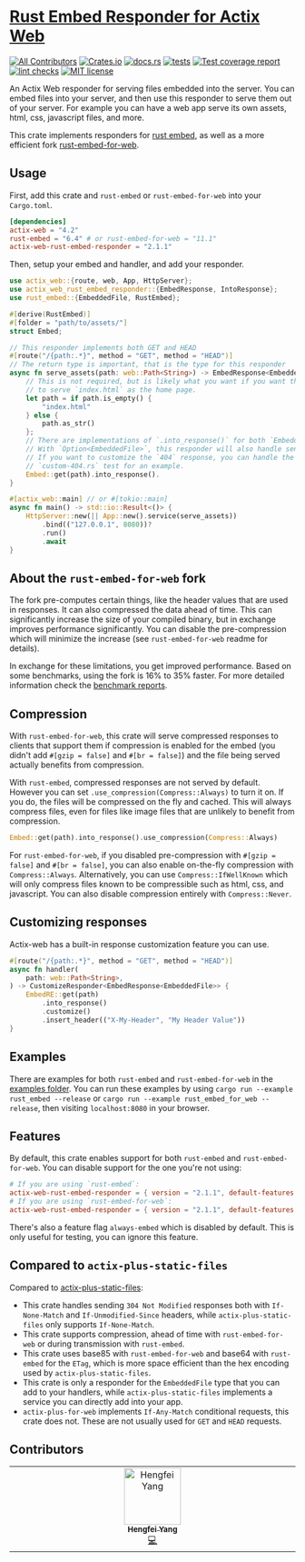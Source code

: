 # [Rust Embed Responder for Actix Web](https://github.com/SeriousBug/actix-web-rust-embed-responder)

[![All Contributors](https://img.shields.io/github/all-contributors/SeriousBug/actix-web-rust-embed-responder)](#contributors)
[![Crates.io](https://img.shields.io/crates/v/actix-web-rust-embed-responder)](https://crates.io/crates/actix-web-rust-embed-responder)
[![docs.rs](https://img.shields.io/docsrs/actix-web-rust-embed-responder)](https://docs.rs/actix-web-rust-embed-responder/latest/actix_web_rust_embed_responder/)
[![tests](https://img.shields.io/github/actions/workflow/status/SeriousBug/actix-web-rust-embed-responder/test.yml?label=tests&branch=main)](https://github.com/SeriousBug/actix-web-rust-embed-responder/actions/workflows/test.yml)
[![Test coverage report](https://img.shields.io/codecov/c/github/SeriousBug/actix-web-rust-embed-responder)](https://codecov.io/gh/SeriousBug/actix-web-rust-embed-responder)
[![lint checks](https://img.shields.io/github/actions/workflow/status/SeriousBug/actix-web-rust-embed-responder/lint.yml?label=lint&branch=main)](https://github.com/SeriousBug/actix-web-rust-embed-responder/actions/workflows/lint.yml)
[![MIT license](https://img.shields.io/github/license/SeriousBug/actix-web-rust-embed-responder)](https://github.com/SeriousBug/actix-web-rust-embed-responder/blob/main/LICENSE.txt)

An Actix Web responder for serving files embedded into the server.
You can embed files into your server, and then use this responder to serve them out of your server.
For example you can have a web app serve its own assets, html, css, javascript files, and more.

This crate implements responders for [rust embed](https://docs.rs/rust-embed/latest/rust_embed/index.html),
as well as a more efficient fork [rust-embed-for-web](https://github.com/SeriousBug/rust-embed-for-web).

## Usage

First, add this crate and `rust-embed` or `rust-embed-for-web` into your `Cargo.toml`.

```toml
[dependencies]
actix-web = "4.2"
rust-embed = "6.4" # or rust-embed-for-web = "11.1"
actix-web-rust-embed-responder = "2.1.1"
```

Then, setup your embed and handler, and add your responder.

```rs
use actix_web::{route, web, App, HttpServer};
use actix_web_rust_embed_responder::{EmbedResponse, IntoResponse};
use rust_embed::{EmbeddedFile, RustEmbed};

#[derive(RustEmbed)]
#[folder = "path/to/assets/"]
struct Embed;

// This responder implements both GET and HEAD
#[route("/{path:.*}", method = "GET", method = "HEAD")]
// The return type is important, that is the type for this responder
async fn serve_assets(path: web::Path<String>) -> EmbedResponse<EmbeddedFile> {
    // This is not required, but is likely what you want if you want this
    // to serve `index.html` as the home page.
    let path = if path.is_empty() {
        "index.html"
    } else {
        path.as_str()
    };
    // There are implementations of `.into_response()` for both `EmbeddedFile` and `Option<EmbeddedFile>`.
    // With `Option<EmbeddedFile>`, this responder will also handle sending a 404 response for `None`.
    // If you want to customize the `404` response, you can handle the `None` case yourself: see the
    // `custom-404.rs` test for an example.
    Embed::get(path).into_response().
}

#[actix_web::main] // or #[tokio::main]
async fn main() -> std::io::Result<()> {
    HttpServer::new(|| App::new().service(serve_assets))
        .bind(("127.0.0.1", 8080))?
        .run()
        .await
}
```

## About the `rust-embed-for-web` fork

The fork pre-computes certain things, like the header values that are used in responses.
It can also compressed the data ahead of time.
This can significantly increase the size of your compiled binary, but in exchange improves performance significantly.
You can disable the pre-compression which will minimize the increase (see `rust-embed-for-web` readme for details).

In exchange for these limitations, you get improved performance.
Based on some benchmarks, using the fork is 16% to 35% faster.
For more detailed information check the [benchmark reports](https://seriousbug.github.io/actix-web-rust-embed-responder/reports/).

## Compression

With `rust-embed-for-web`, this crate will serve compressed responses to clients
that support them if compression is enabled for the embed (you didn't add
`#[gzip = false]` and `#[br = false]`) and the file being served actually benefits from compression.

With `rust-embed`, compressed responses are not served by default. However you
can set `.use_compression(Compress::Always)` to turn it on. If you do, the files
will be compressed on the fly and cached. This will always compress files, even
for files like image files that are unlikely to benefit from compression.

```rs
Embed::get(path).into_response().use_compression(Compress::Always)
```

For `rust-embed-for-web`, if you disabled pre-compression with `#[gzip = false]` and `#[br = false]`,
you can also enable on-the-fly compression with `Compress::Always`.
Alternatively, you can use `Compress::IfWellKnown` which will only compress files
known to be compressible such as html, css, and javascript.
You can also disable compression entirely with `Compress::Never`.

## Customizing responses

Actix-web has a built-in response customization feature you can use.

```rs
#[route("/{path:.*}", method = "GET", method = "HEAD")]
async fn handler(
    path: web::Path<String>,
) -> CustomizeResponder<EmbedResponse<EmbeddedFile>> {
    EmbedRE::get(path)
        .into_response()
        .customize()
        .insert_header(("X-My-Header", "My Header Value"))
}
```

## Examples

There are examples for both `rust-embed` and `rust-embed-for-web` in the [examples folder](https://github.com/SeriousBug/actix-web-rust-embed-responder/tree/main/examples).
You can run these examples by using `cargo run --example rust_embed --release` or `cargo run --example rust_embed_for_web --release`, then visiting `localhost:8080` in your browser.

## Features

By default, this crate enables support for both `rust-embed` and
`rust-embed-for-web`. You can disable support for the one you're not using:

```toml
# If you are using `rust-embed`:
actix-web-rust-embed-responder = { version = "2.1.1", default-features = false, features = ["support-rust-embed"] }
# If you are using `rust-embed-for-web`:
actix-web-rust-embed-responder = { version = "2.1.1", default-features = false, features = ["support-rust-embed-for-web"] }
```

There's also a feature flag `always-embed` which is disabled by default. This is only useful for testing, you can ignore this feature.

## Compared to `actix-plus-static-files`

Compared to [actix-plus-static-files](https://crates.io/crates/actix-plus-static-files):

- This crate handles sending `304 Not Modified` responses both with `If-None-Match` and `If-Unmodified-Since` headers, while `actix-plus-static-files` only supports `If-None-Match`.
- This crate supports compression, ahead of time with `rust-embed-for-web` or during transmission with `rust-embed`.
- This crate uses base85 with `rust-embed-for-web` and base64 with `rust-embed` for the `ETag`, which is more space efficient than the hex encoding used by `actix-plus-static-files`.
- This crate is only a responder for the `EmbeddedFile` type that you can add to your handlers, while `actix-plus-static-files` implements a service you can directly add into your app.
- `actix-plus-for-web` implements `If-Any-Match` conditional requests, this crate does not. These are not usually used for `GET` and `HEAD` requests.

## Contributors

<!-- ALL-CONTRIBUTORS-LIST:START - Do not remove or modify this section -->
<!-- prettier-ignore-start -->
<!-- markdownlint-disable -->
<table>
  <tbody>
    <tr>
      <td align="center" valign="top" width="14.28%"><a href="https://github.com/hengfeiyang"><img src="https://avatars.githubusercontent.com/u/1628250?v=4?s=100" width="100px;" alt="Hengfei Yang"/><br /><sub><b>Hengfei Yang</b></sub></a><br /><a href="https://github.com/SeriousBug/actix-web-rust-embed-responder/commits?author=hengfeiyang" title="Code">💻</a></td>
    </tr>
  </tbody>
</table>

<!-- markdownlint-restore -->
<!-- prettier-ignore-end -->

<!-- ALL-CONTRIBUTORS-LIST:END -->
